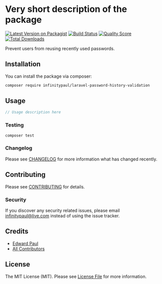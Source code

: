 # Very short description of the package

[![Latest Version on Packagist](https://img.shields.io/packagist/v/infinitypaul/laravel-password-history-validation.svg?style=flat-square)](https://packagist.org/packages/infinitypaul/laravel-password-history-validation)
[![Build Status](https://img.shields.io/travis/infinitypaul/laravel-password-history-validation/master.svg?style=flat-square)](https://travis-ci.org/infinitypaul/laravel-password-history-validation)
[![Quality Score](https://img.shields.io/scrutinizer/g/infinitypaul/laravel-password-history-validation.svg?style=flat-square)](https://scrutinizer-ci.com/g/infinitypaul/laravel-password-history-validation)
[![Total Downloads](https://img.shields.io/packagist/dt/infinitypaul/laravel-password-history-validation.svg?style=flat-square)](https://packagist.org/packages/infinitypaul/laravel-password-history-validation)

Prevent users from reusing recently used passwords.

## Installation

You can install the package via composer:

```bash
composer require infinitypaul/laravel-password-history-validation
```

## Usage

``` php
// Usage description here
```

### Testing

``` bash
composer test
```

### Changelog

Please see [CHANGELOG](CHANGELOG.md) for more information what has changed recently.

## Contributing

Please see [CONTRIBUTING](CONTRIBUTING.md) for details.

### Security

If you discover any security related issues, please email infinitypaul@live.com instead of using the issue tracker.

## Credits

- [Edward Paul](https://github.com/infinitypaul)
- [All Contributors](../../contributors)

## License

The MIT License (MIT). Please see [License File](LICENSE.md) for more information.

